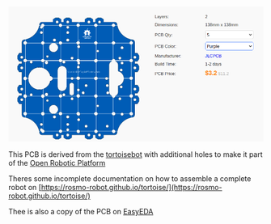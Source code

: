 ![](https://raw.githubusercontent.com/rosmo-robot/open-robotics-platform/main/2wd-TT-motor/tortoise.png)

This PCB is derived from the [tortoisebot](https://github.com/rosmo-robot/linorobot2_hardware_hippo_esp32_fix/tree/master/tortoisebot#readme) with additional holes to make it part of the [Open Robotic Platform](https://openroboticplatform.com/designrules)

Theres some incomplete documentation on how to assemble a complete robot on [https://rosmo-robot.github.io/tortoise/](https://rosmo-robot.github.io/tortoise/)

Thee is also a copy of the PCB on [EasyEDA](https://easyeda.com/editor#id=09360a70d3f14fe889b995b0f205c326)
